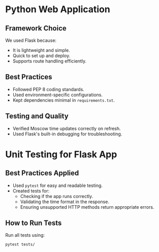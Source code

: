 # Python Web Application

## Framework Choice
We used Flask because:
- It is lightweight and simple.
- Quick to set up and deploy.
- Supports route handling efficiently.

## Best Practices
- Followed PEP 8 coding standards.
- Used environment-specific configurations.
- Kept dependencies minimal in `requirements.txt`.

## Testing and Quality
- Verified Moscow time updates correctly on refresh.
- Used Flask's built-in debugging for troubleshooting.

# Unit Testing for Flask App

## Best Practices Applied
- Used `pytest` for easy and readable testing.
- Created tests for:
  - Checking if the app runs correctly.
  - Validating the time format in the response.
  - Ensuring unsupported HTTP methods return appropriate errors.

## How to Run Tests
Run all tests using:
```bash
pytest tests/